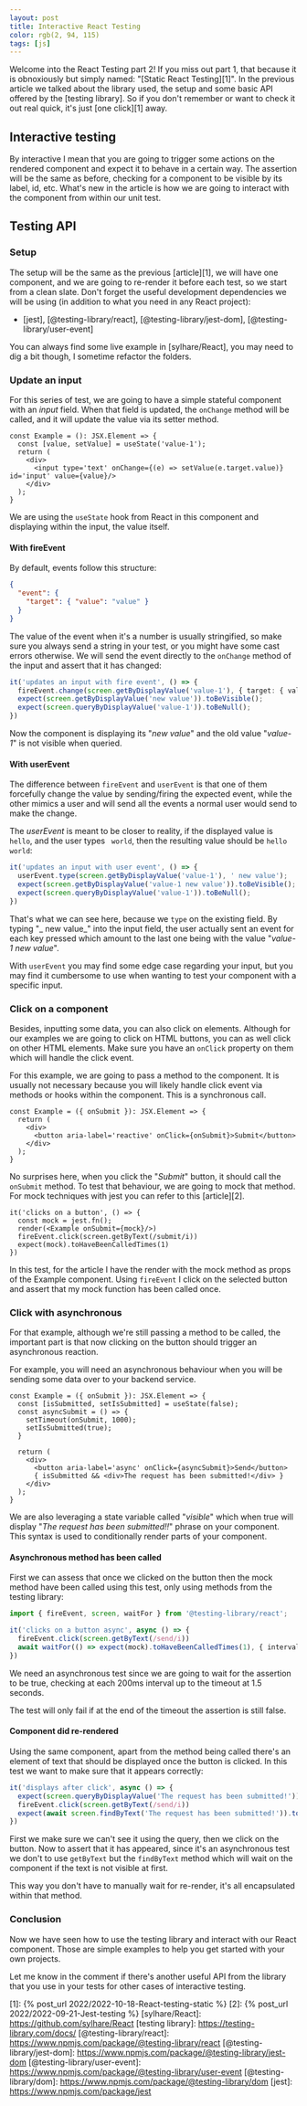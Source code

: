 ```yaml
---
layout: post
title: Interactive React Testing
color: rgb(2, 94, 115)
tags: [js]
---
```


Welcome into the React Testing part 2! If you miss out part 1, that because it is obnoxiously but simply named:
"[Static React Testing][1]".
In the previous article we talked about the library used, the setup and some basic API offered by the [testing library].
So if you don't remember or want to check it out real quick, it's just [one click][1] away.

## Interactive testing

By interactive I mean that you are going to trigger some actions on the rendered component and expect it to behave in
a certain way.
The assertion will be the same as before, checking for a component to be visible by its label, id, etc. What's new in
the article is how we are going to interact with the component from within our unit test.

## Testing API

### Setup

The setup will be the same as the previous [article][1], we will have one component, and we are going to re-render it
before each test, so we start from a clean slate.
Don't forget the useful development dependencies we will be using (in addition to what you need in any React project):

- [jest], [@testing-library/react], [@testing-library/jest-dom], [@testing-library/user-event]

You can always find some live example in [sylhare/React], you may need to dig a bit though, I sometime refactor the
folders.

### Update an input

For this series of test, we are going to have a simple stateful component with an _input_ field.
When that field is updated, the `onChange` method will be called, and it will update the value via its setter method.

```tsx
const Example = (): JSX.Element => {
  const [value, setValue] = useState('value-1');
  return (
    <div>
      <input type='text' onChange={(e) => setValue(e.target.value)} id='input' value={value}/>
    </div>
  );
}
```

We are using the `useState` hook from React in this component and displaying within the input, the value itself.

#### With fireEvent

By default, events follow this structure:

```json
{
  "event": {
    "target": { "value": "value" }
  }
}
```

The value of the event when it's a number is usually stringified, so make sure you always send a string in your test, or
you might have some cast errors otherwise.
We will send the event directly to the `onChange` method of the input and assert that it has changed:

```ts
it('updates an input with fire event', () => {
  fireEvent.change(screen.getByDisplayValue('value-1'), { target: { value: 'new value' } });
  expect(screen.getByDisplayValue('new value')).toBeVisible();
  expect(screen.queryByDisplayValue('value-1')).toBeNull();
})
```

Now the component is displaying its "_new value_" and the old value "_value-1_" is not visible when queried.

#### With userEvent

The difference between `fireEvent` and `userEvent` is that one of them forcefully change the value by sending/firing the
expected event, while the other mimics a user and will send all the events a normal user would send to make the change.

The _userEvent_ is meant to be closer to reality, if the displayed value is `hello`, and the user types ` world`, then
the resulting value should be `hello world`:

```ts
it('updates an input with user event', () => {
  userEvent.type(screen.getByDisplayValue('value-1'), ' new value');
  expect(screen.getByDisplayValue('value-1 new value')).toBeVisible();
  expect(screen.queryByDisplayValue('value-1')).toBeNull();
})
```

That's what we can see here, because we `type` on the existing field. By typing "_ new value_" into the input field, the
user actually sent an event for each key pressed which amount to the last one being with the value "_value-1 new value_".

With `userEvent` you may find some edge case regarding your input, but you may find it cumbersome to use when wanting to
test your component with a specific input.

### Click on a component

Besides, inputting some data, you can also click on elements. Although for our examples we are going to click on HTML 
buttons, you can as well click on other HTML elements. Make sure you have an `onClick` property on them which will
handle the click event.

For this example, we are going to pass a method to the component. It is usually not necessary because you will likely
handle click event via methods or hooks within the component. This is a synchronous call.

```tsx
const Example = ({ onSubmit }): JSX.Element => {
  return (
    <div>
      <button aria-label='reactive' onClick={onSubmit}>Submit</button>
    </div>
  );
}
```

No surprises here, when you click the "_Submit_" button, it should call the `onSubmit` method. To test that behaviour, 
we are going to mock that method. For mock techniques with jest you can refer to this [article][2].

```tsx
it('clicks on a button', () => {
  const mock = jest.fn();
  render(<Example onSubmit={mock}/>)
  fireEvent.click(screen.getByText(/submit/i))
  expect(mock).toHaveBeenCalledTimes(1)
})
```

In this test, for the article I have the render with the mock method as props of the Example component.
Using `fireEvent` I click on the selected button and assert that my mock function has been called once.

### Click with asynchronous

For that example, although we're still passing a method to be called, the important part is that now clicking on the
button should trigger an asynchronous reaction.

For example, you will need an asynchronous behaviour when you will be sending some data over to your backend service.

```tsx
const Example = ({ onSubmit }): JSX.Element => {
  const [isSubmitted, setIsSubmitted] = useState(false);
  const asyncSubmit = () => {
    setTimeout(onSubmit, 1000);
    setIsSubmitted(true);
  }
  
  return (
    <div>
      <button aria-label='async' onClick={asyncSubmit}>Send</button>
      { isSubmitted && <div>The request has been submitted!</div> }
    </div>
  );
}
```

We are also leveraging a state variable called "_visible_" which when true will display 
"_The request has been submitted!!_" phrase on your component. This syntax is used to conditionally render parts of your
component.

#### Asynchronous method has been called

First we can assess that once we clicked on the button then the mock method have been called using this test, only 
using methods from the testing library:

```ts
import { fireEvent, screen, waitFor } from '@testing-library/react';

it('clicks on a button async', async () => {
  fireEvent.click(screen.getByText(/send/i))
  await waitFor(() => expect(mock).toHaveBeenCalledTimes(1), { interval: 200, timeout: 1500 })
})
```

We need an asynchronous test since we are going to wait for the assertion to be true, checking at each 200ms interval up
to the timeout at 1.5 seconds. 

The test will only fail if at the end of the timeout the assertion is still false.

#### Component did re-rendered

Using the same component, apart from the method being called there's an element of text that should be displayed once
the button is clicked.
In this test we want to make sure that it appears correctly:

```ts
it('displays after click', async () => {
  expect(screen.queryByDisplayValue('The request has been submitted!')).toBeNull();
  fireEvent.click(screen.getByText(/send/i))
  expect(await screen.findByText('The request has been submitted!')).toBeVisible();
})
```

First we make sure we can't see it using the query, then we click on the button. Now to assert that it has appeared, 
since it's an asynchronous test we don't to use `getByText` but the `findByText` method which will wait on the component
if the text is not visible at first.

This way you don't have to manually wait for re-render, it's all encapsulated within that method.

### Conclusion

Now we have seen how to use the testing library and interact with our React component. Those are simple examples to help
you get started with your own projects.

Let me know in the comment if there's another useful API from the library that you use in your tests for other cases of
interactive testing.

[1]: {% post_url 2022/2022-10-18-React-testing-static %}
[2]: {% post_url 2022/2022-09-21-Jest-testing %}
[sylhare/React]: https://github.com/sylhare/React
[testing library]: https://testing-library.com/docs/
[@testing-library/react]: https://www.npmjs.com/package/@testing-library/react
[@testing-library/jest-dom]: https://www.npmjs.com/package/@testing-library/jest-dom
[@testing-library/user-event]: https://www.npmjs.com/package/@testing-library/user-event
[@testing-library/dom]: https://www.npmjs.com/package/@testing-library/dom
[jest]: https://www.npmjs.com/package/jest
